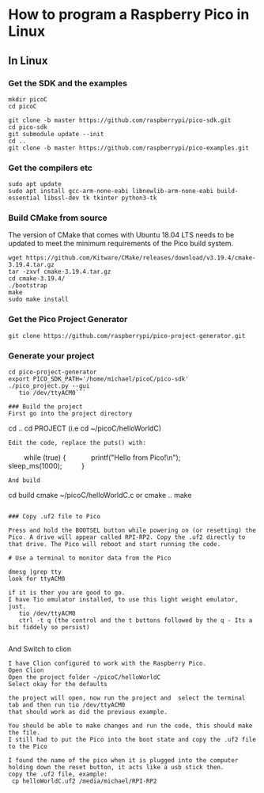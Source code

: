 # How to program a Raspberry Pico in Linux

## In Linux
### Get the SDK and the examples
```
mkdir picoC
cd picoC

git clone -b master https://github.com/raspberrypi/pico-sdk.git
cd pico-sdk
git submodule update --init
cd ..
git clone -b master https://github.com/raspberrypi/pico-examples.git
```
### Get the compilers etc
```
sudo apt update
sudo apt install gcc-arm-none-eabi libnewlib-arm-none-eabi build-essential libssl-dev tk tkinter python3-tk
```

### Build CMake from source
The version of CMake that comes with Ubuntu 18.04 LTS needs to be updated to meet the minimum requirements of the Pico build system.

```
wget https://github.com/Kitware/CMake/releases/download/v3.19.4/cmake-3.19.4.tar.gz
tar -zxvf cmake-3.19.4.tar.gz
cd cmake-3.19.4/
./bootstrap
make
sudo make install
```

### Get the Pico Project Generator

```
git clone https://github.com/raspberrypi/pico-project-generator.git
```

### Generate your project


```
cd pico-project-generator
export PICO_SDK_PATH='/home/michael/picoC/pico-sdk'
./pico_project.py --gui
   tio /dev/ttyACM0```

### Build the project
First go into the project directory
```
cd ..
cd PROJECT (i.e cd ~/picoC/helloWorldC)
```
Edit the code, replace the puts() with:
```
        while (true) {
            printf("Hello from Pico!\n");
            sleep_ms(1000);
         }
```
And build
```
cd build
cmake ~/picoC/helloWorldC.c or cmake ..
make
```

### Copy .uf2 file to Pico

Press and hold the BOOTSEL button while powering on (or resetting) the Pico. A drive will appear called RPI-RP2. Copy the .uf2 directly to that drive. The Pico will reboot and start running the code.

# Use a terminal to monitor data from the Pico

dmesg |grep tty
look for ttyACM0

if it is ther you are good to go.
I have Tio emulator installed, to use this light weight emulator, just.
   tio /dev/ttyACM0
   ctrl -t q (the control and the t buttons followed by the q - Its a bit fiddely so persist)
   
```
And Switch to clion
```   
I have Clion configured to work with the Raspberry Pico.
Open Clion
Open the project folder ~/picoC/helloWorldC
Select okay for the defaults 

the project will open, now run the project and  select the terminal tab and then run tio /dev/ttyACM0
that should work as did the previous example.

You should be able to make changes and run the code, this should make the file.
I still had to put the Pico into the boot state and copy the .uf2 file to the Pico

I found the name of the pico when it is plugged into the computer holding down the reset button, it acts like a usb stick then.
copy the .uf2 file, example:
 cp helloWorldC.uf2 /media/michael/RPI-RP2
 



